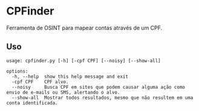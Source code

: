 # CPFinder
Ferramenta de OSINT para mapear contas através de um CPF.

## Uso

```
usage: cpfinder.py [-h] [-cpf CPF] [--noisy] [--show-all]

options:
  -h, --help  show this help message and exit
  -cpf CPF    CPF alvo.
  --noisy     Busca CPF em sites que podem causar alguma ação como envio de e-mails ou SMS, alertando o alvo.
  --show-all  Mostrar todos resultados, mesmo que não resultem em uma conta identificada.
```
